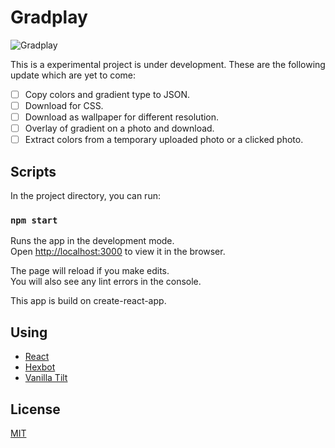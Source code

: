 # Gradplay

![Gradplay](https://repository-images.githubusercontent.com/194520747/7dbdff80-9e65-11e9-9f41-1ee7262c28e0)

This is a experimental project is under development. These are the following update which are yet to come:

- [ ] Copy colors and gradient type to JSON.
- [ ] Download for CSS.
- [ ] Download as wallpaper for different resolution.
- [ ] Overlay of gradient on a photo and download.
- [ ] Extract colors from a temporary uploaded photo or a clicked photo.

## Scripts

In the project directory, you can run:

### `npm start`

Runs the app in the development mode.<br>
Open [http://localhost:3000](http://localhost:3000) to view it in the browser.

The page will reload if you make edits.<br>
You will also see any lint errors in the console.

This app is build on create-react-app.

## Using

*   [React](https://reactjs.org/)
*   [Hexbot](https://noopschallenge.com/challenges/hexbot)
*   [Vanilla Tilt](https://micku7zu.github.io/vanilla-tilt.js/)

## License

[MIT](LICENSE)